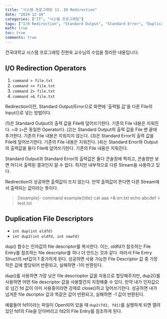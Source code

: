 ```yaml
---
title: "시스템 프로그래밍 11. IO Redirection"
date: "2024-12-16"
categories: ["IT", "시스템 프로그래밍"]
tags: ["I/O Redirection", "Standard Output", "Standard Error", "Duplication", "File Descriptors", "command", "Redirection Operators", "dup", "dup2"]
math: true
toc: true
comments: true
---
```


건국대학교 시스템 프로그래밍 진현욱 교수님의 수업을 정리한 내용입니다.

## I/O Redirection Operators

1. `command > file.txt`
2. `command >> file.txt`
3. `command 2> file.txt`
4. `command >& file.txt`

Redirection이란, Standard Output/Error으로 화면에 '출력될 값'을 다른 File의 Input으로 넣는 방법이다. 

(1)은 Standard Output의 출력 값을 File에 덮어쓰기한다. 기존의 File 내용은 지워진다. `>`과 `1>`은 동일한 Operator다.
(2)는 Standard Output의 출력 값을 File 맨 끝에 추가한다. 기존의 File 내용은 지워지지 않는다.
(3)은 Standard Error의 출력 값을 File에 덮어쓰기한다. 기존의 File 내용은 지워진다.
(4)는 Standard Error와 Output의 출력값을 둘다 File에 덮어쓰기한다. 기존의 File 내용은 지워진다.

Standard Output과 Standard Error의 출력값은 둘다 콘솔창에 찍히고, 콘솔창만 보면 어디서 출력된 결과인지 알 수 없다. 하지만 내부적으로 다른 Stream을 사용하고 있다.

Redirection이 성공하면 출력값이 뜨지 않는다. 만약 출력값이 뜬다면 다른 Stream에서 출력되는 값이라는 뜻이다.

> [!example]- command example{title}
> cat aaa >& err.txt
> echo abcdef > test.txt

## Duplication File Descriptors

- `int dup(int oldfd)`
- `int dup2(int oldfd, int newfd)`

dup() 함수는 인자값의 file descriptor를 복사한다. 이는, oldfd가 참조하는 File Entry를 참조하는 file descriptor를 하나 더 만드는 것과 같다. 따라서 File Entry Struct의 ref값이 1 증가하게 된다. 성공하면 사용 가능한 File Descriptor 값 중 가장 작은 값에 할당되어 반환되고, 실패하면 -1이 반환된다.

dup()를 사용하면 가장 낮은 file descrioptor 값을 자동으로 할당해주지만, dup2()를 사용하면 어떤 file descriptor 값을 사용할건지 지정해줄 수 있다. 만약 내가 인자값으로 넘긴 fd 값이 이미 사용중이라면 강제로 close()하고 덮어쓰기한다. 성공하면 내가 넘겨준 file dscriptor 값과 똑같은 값이 반환되고, 실패하면 -1 값이 반환된다.

예를들어 fd1이라는 파일이 Open되어 있을 때 `dup2(fd2, fd1)`를 실행하게 되면 열려있던 fd1의 File을 닫아버리고 fd2의 File Entry를 참조하게 된다.